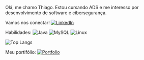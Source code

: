Olá, me chamo Thiago. Estou cursando ADS e me interesso por desenvolvimento de software e cibersegurança.

Vamos nos conectar!
[![LinkedIn](https://img.shields.io/badge/LinkedIn-0077B5?style=for-the-badge&logo=linkedin&logoColor=white)](https://www.linkedin.com/in/thiago-gs/)

Habilidades: ![Java](https://img.shields.io/badge/java-%23ED8B00.svg?style=for-the-badge&logo=openjdk&logoColor=white) ![MySQL](https://img.shields.io/badge/MySQL-00000F?style=for-the-badge&logo=mysql&logoColor=white) ![Linux](https://img.shields.io/badge/Linux-000?style=for-the-badge&logo=linux&logoColor=FCC624)

![Top Langs](https://github-readme-stats-git-masterrstaa-rickstaa.vercel.app/api/top-langs/?username=thi-gs&bg_color=000&border_color=30A3DC&title_color=E94D5F&text_color=FFF)

Meu portifólio:
	[![Portfolio](https://img.shields.io/badge/Portfolio-FF5722?style=for-the-badge&logo=todoist&logoColor=white)](https://https://swepath5.wordpress.com/)
